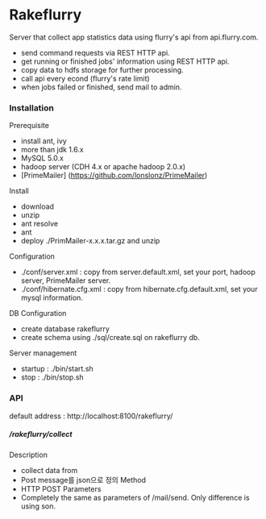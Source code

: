Rakeflurry
==========
Server that collect app statistics data using flurry's api from api.flurry.com.
- send command requests via REST HTTP api.
- get running or finished jobs' information using REST HTTP api.
- copy data to hdfs storage for further processing.
- call api every econd (flurry's rate limit)
- when jobs failed or finished, send mail to admin.


### Installation

Prerequisite
- install ant, ivy
- more than jdk 1.6.x 
- MySQL 5.0.x
- hadoop server (CDH 4.x or apache hadoop 2.0.x)
- [PrimeMailer] (https://github.com/lonslonz/PrimeMailer)

Install
- download
- unzip
- ant resolve
- ant
- deploy ./PrimMailer-x.x.x.tar.gz and unzip 

Configuration
- ./conf/server.xml : copy from server.default.xml, set your port, hadoop server, PrimeMailer server.
- ./conf/hibernate.cfg.xml : copy from hibernate.cfg.default.xml, set your mysql information. 

DB Configuration
- create database rakeflurry
- create schema using ./sql/create.sql on rakeflurry db.

Server management
- startup : ./bin/start.sh
- stop : ./bin/stop.sh


### API
default address : http://localhost:8100/rakeflurry/

##### /rakeflurry/collect

Description
- collect data from 
- Post message를 json으로 정의
Method
- HTTP POST
Parameters
- Completely the same as parameters of /mail/send. Only difference is using son. 
